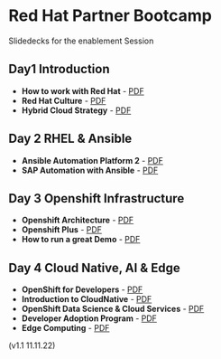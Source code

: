 
# Red Hat Partner Bootcamp
Slidedecks for the enablement Session

## Day1 Introduction

 - **How to work with Red Hat** - [PDF](https://github.com/RHEPDS/bootcamp/blob/main/How%20to%20work%20with%20Red%20Hat.pdf)
 - **Red Hat Culture** - [PDF](https://github.com/RHEPDS/bootcamp/blob/main/Introducing_Open_Organizational_Culture.pdf)
 - **Hybrid Cloud Strategy** - [PDF](https://github.com/RHEPDS/bootcamp/blob/main/Hybrid%20Cloud.pdf)

## Day 2 RHEL & Ansible
 - **Ansible Automation Platform 2** - [PDF](https://github.com/RHEPDS/bootcamp/blob/main/Ansible%20Automation%20Platform%202.pdf)
 - **SAP Automation with Ansible** - [PDF](https://github.com/RHEPDS/bootcamp/blob/main/SAP-Automation.pdf)

## Day 3 Openshift Infrastructure
  - **Openshift Architecture** - [PDF](https://github.com/RHEPDS/bootcamp/blob/main/OpenShift%20Operational.pdf)
  - **Openshift Plus** - [PDF](https://github.com/RHEPDS/bootcamp/blob/main/OpenShift%20Plus.pdf)
  - **How to run a great Demo** - [PDF](https://github.com/RHEPDS/bootcamp/blob/main/Introduction%20into%20story%20telling.pdf)

## Day 4 Cloud Native, AI & Edge

  - **OpenShift for Developers** - [PDF](https://github.com/RHEPDS/bootcamp/blob/main/Thu_OpenShift_For_Devs.pdf)
  - **Introduction to CloudNative** - [PDF](https://github.com/RHEPDS/bootcamp/blob/main/Thu_CloudNative.pdf)
  - **OpenShift Data Science & Cloud Services** - [PDF](https://github.com/RHEPDS/bootcamp/blob/main/RHODS_Cloud_Services.pdf)
  - **Developer Adoption Program** - [PDF](https://github.com/RHEPDS/bootcamp/blob/main/DeveloperAdoptionPartnerBootcamp.pdf)  
  - **Edge Computing** - [PDF](https://github.com/RHEPDS/bootcamp/blob/main/OpenShift%20Edge.pdf)

(v1.1 11.11.22)
